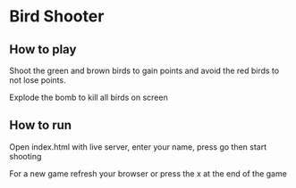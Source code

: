 # Bird Shooter

## How to play

Shoot the green and brown birds to gain points and avoid the red birds to not lose points.

Explode the bomb to kill all birds on screen

## How to run

Open index.html with live server, enter your name, press go then start shooting

For a new game refresh your browser or press the x at the end of the game

